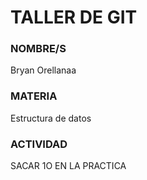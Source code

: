 # TALLER DE GIT 

### NOMBRE/S

Bryan Orellanaa

### MATERIA 

Estructura de datos

### ACTIVIDAD

SACAR 1O EN LA PRACTICA

